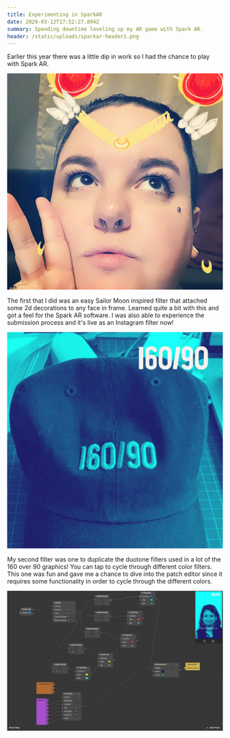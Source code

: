 ```yaml
---
title: Experimenting in SparkAR
date: 2020-03-12T17:52:27.894Z
summary: Spending downtime leveling up my AR game with Spark AR.
header: /static/uploads/sparkar-header1.png
---
```

Earlier this year there was a little dip in work so I had the chance to play with Spark AR.

![](/static/uploads/8bae664b-b83e-4ca5-8022-fe6799302eff.jpg)

The first that I did was an easy Sailor Moon inspired filter that attached some 2d decorations to any face in frame. Learned quite a bit with this and got a feel for the Spark AR software. I was also able to experience the submission process and it's live as an Instagram filter now!

![](/static/uploads/a1a8ed73-b37e-4f80-9add-e4ebd7b706fc.jpg)

My second filter was one to duplicate the duotone filters used in a lot of the 160 over 90 graphics! You can tap to cycle through different color filters. This one was fun and gave me a chance to dive into the patch editor since it requires some functionality in order to cycle through the different colors.

![](/static/uploads/screen-shot-2020-03-12-at-4.00.31-pm.png)